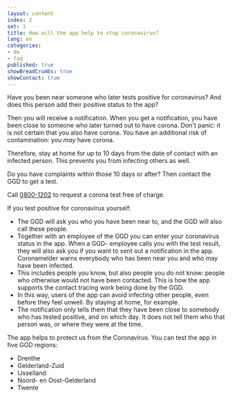 ```yaml
---
layout: content
index: 2
set: 1
title: How will the app help to stop coronavirus?
lang: en
categories:
- de
- faq
published: true
showBreadCrumbs: true
showContact: true
---
```


Have you been near someone who later tests positive for coronavirus? And does this person add their positive status to the app?

Then you will receive a notification. When you get a notification, you have been close to someone who later turned out to have corona. Don't panic: it is not certain that you also have corona. You have an additional risk of contamination: you _may_ have corona.

Therefore, stay at home for up to 10 days from the date of contact with an infected person. This prevents you from infecting others as well.

Do you have complaints within those 10 days or after? Then contact the GGD to get a test.

Call <a href="tel:08001202">0800-1202</a> to request a corona test free of charge.

If you test positive for coronavirus yourself:
- The GGD will ask you who you have been near to, and the GGD will also call these people.	
- Together with an employee of the GGD you can enter your coronavirus status in the app. When a GGD- employee calls you with the test result, they will also ask you if you want to sent out a notification in the app. Coronamelder warns everybody who has been near you and who may have been infected.
- This includes people you know, but also people you do not know: people who otherwise would not have been contacted. This is how the app supports the contact tracing work being done by the GGD.
- In this way, users of the app can avoid infecting other people, even before they feel unwell. By staying at home, for example.
- The notification only tells them that they have been close to somebody who has tested positive, and on which day. It does not tell them who that person was, or where they were at the time.


The app helps to protect us from the Coronavirus. You can test the app in five GGD regions:
- Drenthe
- Gelderland-Zuid
- IJsselland
- Noord- en Oost-Gelderland
- Twente 
